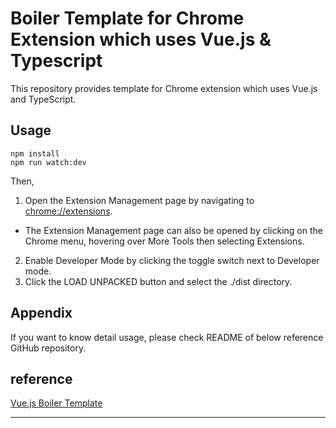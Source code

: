 # Boiler Template for Chrome Extension which uses Vue.js & Typescript

This repository provides template for Chrome extension which uses Vue.js and TypeScript.

## Usage

```
npm install
npm run watch:dev
```

Then,

1. Open the Extension Management page by navigating to [chrome://extensions](chrome://extensions).

- The Extension Management page can also be opened by clicking on the Chrome menu, hovering over More Tools then selecting Extensions.

2. Enable Developer Mode by clicking the toggle switch next to Developer mode.
3. Click the LOAD UNPACKED button and select the ./dist directory.

## Appendix

If you want to know detail usage, please check README of below reference GitHub repository.

## reference

[Vue.js Boiler Template](https://github.com/Kocal/vue-web-extension/tree/5d1fd966b9834a3e29e6f0ce2757ce330cbb8bef)

---
